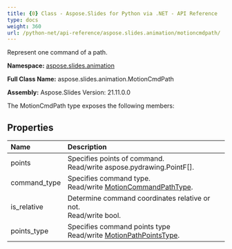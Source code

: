 ```yaml
---
title: {0} Class - Aspose.Slides for Python via .NET - API Reference
type: docs
weight: 360
url: /python-net/api-reference/aspose.slides.animation/motioncmdpath/
---
```


Represent one command of a path.

**Namespace:** [aspose.slides.animation](/python-net/api-reference/aspose.slides.animation/)

**Full Class Name:** aspose.slides.animation.MotionCmdPath

**Assembly:**  Aspose.Slides Version: 21.11.0.0

The MotionCmdPath type exposes the following members:
## **Properties**
|**Name**|**Description**|
| :- | :- |
|points|Specifies points of command.<br/>            Read/write aspose.pydrawing.PointF[].|
|command_type|Specifies command type.<br/>            Read/write [MotionCommandPathType](/python-net/api-reference/aspose.slides.animation/motioncommandpathtype/).|
|is_relative|Determine command coordinates relative or not.<br/>            Read/write bool.|
|points_type|Specifies command points type<br/>            Read/write [MotionPathPointsType](/python-net/api-reference/aspose.slides.animation/motionpathpointstype/).|
